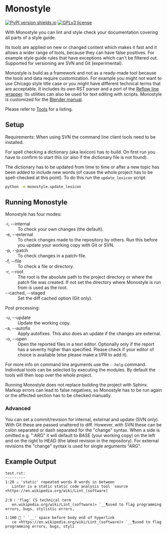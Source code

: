 
# Monostyle

[![PyPI version shields.io](https://img.shields.io/pypi/v/monostyle.svg)](https://pypi.python.org/pypi/monostyle/)
[![GPLv3 license](https://img.shields.io/badge/License-GPLv3-blue.svg)](https://github.com/tobiasHeinke/monostyle/blob/master/LICENSE)

With Monostyle you can lint and style check your documentation covering all parts of a style guide.

Its tools are applied on new or changed content
which makes it fast and it allows a wider range of tools,
because they can have false positives. 
For example style guide rules that have exceptions which can't be filtered out.
Supported for versioning are SVN and Git (experimental).

Monostyle is build as a framework and not as a ready-made tool
because the tools and data require customization.
For example you might not want to use Chicago style title case or you might have different technical terms that are acceptable.
It includes its own RST parser and a port of the [Reflow line wrapper](https://metacpan.org/pod/Text::Reflow).
Its utilities can also be used for text editing with scripts.
Monostyle is customized for the [Blender manual](https://developer.blender.org/project/profile/53/).

Please refer to [Tools](/docs/tools.md) for a listing.


## Setup

Requirements: When using SVN the command line client tools need to be installed.

For spell checking a dictionary (aka lexicon) has to build.
On first run you have to confirm to start this (or also if the dictionary file is not found).

The dictionary has to be updated from time to time or after a new topic has been added
to include new words (of cause the whole project has to be spell-checked at this point).
To do this run the `update_lexicon` script:
```sh
python -m monostyle.update_lexicon
```

## Running Monostyle

Monostyle has four modes:

<dl>
  <dt>-i, --internal</dt>
  <dd>To check your own changes (the default).</dd>
  <dt>-e, --external</dt>
  <dd>
      To check changes made to the repository by others.
      Run this before you update your working copy with Git or SVN.
   </dd>
  <dt>-p, --patch</dt>
  <dd>To check changes in a patch-file.</dd>
  <dt>-f, --file</dt>
  <dd>To check a file or directory.</dd>
  <dt>-r, --root</dt>
  <dd>
      The root is the absolute path to the project directory or where the patch file was created.
      If not set the directory where Monostyle is run from is used as the root.
  </dd>
  <dt>--cached, --staged</dt>
  <dd>
      Set the diff cached option (Git only).
  </dd>
</dl>

Post processing:

<dl>
  <dt>-u, --update</dt>
  <dd>Update the working copy.</dd>
  <dt>-a, --autofix </dt>
  <dd>Apply autofixes. This also does an update if the changes are external.</dd>
  <dt>-o, --open</dt>
  <dd>Open the reported files in a text editor.
      Optionally only if the report has a severity higher than specified.
      Please check if your editor of choice is available (else please make a I/PR to add it).
  </dd>
</dl>

For more info on command line arguments use the `--help` command.
Individual tools can be selected by executing the modules.
By default the tools will then loop over the whole project.

Running Monostyle does not replace building the project with Sphinx.
Markup errors can lead to false negatives, so Monostyle has to be run again or
the affected section has to be checked manually.


### Advanced

You can set a commit/revision for internal, external and update (SVN only).
With Git these are passed unaltered to diff.
However, with SVN these can be colon separated or dash separated for the "change" syntax.
When a side is omitted e.g. ":ARG" it will default to BASE (your working copy) on the left and
on the right to HEAD (the latest revision in the repository).
For external revisions the "change" syntax is used for single arguments "ARG".


## Example Output

```
test.rst:
---------
1:20 ⚠️ 'static' repeated words 0 words in between
   Linter is a static static code analysis tool `source <https://en.wikipedia.org/wiki/Lint_(software)

2:9 ℹ️ 'flag' CS technical term
   en.wikipedia.org/wiki/Lint_(software)> `__¶used to flag programming errors, bugs, stylistic errors,

1:100 🛑 ' `__' space before body end of hyperlink
   ce <https://en.wikipedia.org/wiki/Lint_(software)> `__¶used to flag programming errors, bugs, styli
```
